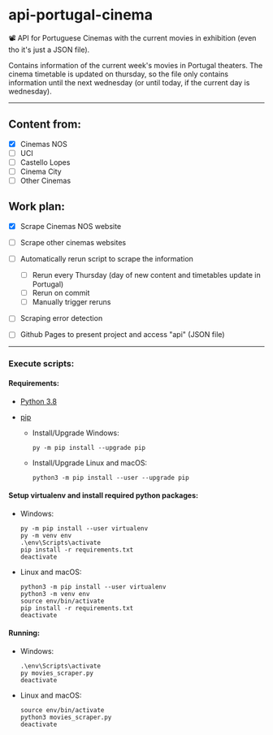 # api-portugal-cinema

📽️ API for Portuguese Cinemas with the current movies in exhibition (even tho it's just a JSON file).

Contains information of the current week's movies in Portugal theaters. The cinema timetable is updated on thursday, so the file only contains information until the next wednesday (or until today, if the current day is wednesday).

---

## Content from:
- [x] Cinemas NOS
- [ ] UCI
- [ ] Castello Lopes
- [ ] Cinema City
- [ ] Other Cinemas

## Work plan:
- [x] Scrape Cinemas NOS website
- [ ] Scrape other cinemas websites
- [ ] Automatically rerun script to scrape the information
  - [ ] Rerun every Thursday (day of new content and timetables update in Portugal)
  - [ ] Rerun on commit
  - [ ] Manually trigger reruns
- [ ] Scraping error detection
- [ ] Github Pages to present project and access "api" (JSON file)


---

### Execute scripts:
#### Requirements:
- [Python 3.8](https://www.python.org/)
- [pip](https://pypi.org/project/pip/)

    - Install/Upgrade Windows: 
  
      `py -m pip install --upgrade pip`

    - Install/Upgrade Linux and macOS: 
  
      `python3 -m pip install --user --upgrade pip`

#### Setup virtualenv and install required python packages:
- Windows:
  
  ```
  py -m pip install --user virtualenv
  py -m venv env
  .\env\Scripts\activate
  pip install -r requirements.txt
  deactivate
  ```

- Linux and macOS:
  
  ```
  python3 -m pip install --user virtualenv
  python3 -m venv env
  source env/bin/activate
  pip install -r requirements.txt
  deactivate
  ```

#### Running:

- Windows:
  
  ```
  .\env\Scripts\activate
  py movies_scraper.py
  deactivate
  ```

- Linux and macOS:
  
  ```
  source env/bin/activate
  python3 movies_scraper.py
  deactivate
  ```